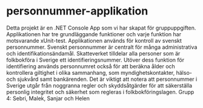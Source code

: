 # personnummer-applikation
Detta projekt är en .NET Console App som vi har skapat för gruppuppgiften. Applikationen har tre grundläggande funktioner och varje funktion har motsvarande xUnit-test. Applikationen används för kontroll av svenskt personnummer.
Svenskt personnummer är centralt för många administrativa och identifikationsändamål. Skatteverket tilldelar alla personer som är folkbokföra i Sverige ett identifieringsnummer. Utöver dess funktion för identifiering används personnumret också för att beräkna ålder och kontrollera giltighet i olika sammanhang, som myndighetskontakter, hälso- och sjukvård samt bankärenden. Det är viktigt att notera att personnummer i Sverige utgår från noggranna regler och skyddsåtgärder för att säkerställa personlig integritet och säkerhet som regleras i folkbokföringslagen.
Grupp 4: Sebri, Malek, Sanjar och Helen
